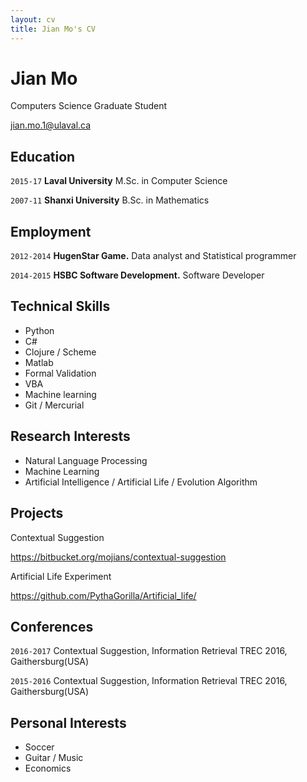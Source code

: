 ```yaml
---
layout: cv
title: Jian Mo's CV
---
```

# Jian Mo
Computers Science Graduate Student

<div id="webaddress">
<a href="mailto:jian.mo.1@ulaval.ca">jian.mo.1@ulaval.ca</a>
</div>


## Education

`2015-17`
__Laval University__ M.Sc. in Computer Science 

`2007-11`
__Shanxi University__ B.Sc. in Mathematics 

## Employment

`2012-2014` 
__HugenStar Game.__ Data analyst and Statistical programmer

`2014-2015` 
__HSBC Software Development.__ Software Developer 


## Technical Skills

* Python
* C#
* Clojure / Scheme
* Matlab
* Formal Validation
* VBA
* Machine learning
* Git / Mercurial

## Research Interests
* Natural Language Processing
* Machine Learning
* Artificial Intelligence / Artificial Life / Evolution Algorithm


## Projects
Contextual Suggestion
<div id="webaddress">
<a href="https://bitbucket.org/mojians/contextual-suggestion">https://bitbucket.org/mojians/contextual-suggestion</a>
</div>


Artificial Life Experiment
<div id="webaddress">
<a href="https://github.com/PythaGorilla/Artificial_life/">https://github.com/PythaGorilla/Artificial_life/</a>
</div>


## Conferences
`2016-2017`
Contextual Suggestion, Information Retrieval TREC 2016, Gaithersburg(USA)

`2015-2016`
Contextual Suggestion, Information Retrieval TREC 2016, Gaithersburg(USA)

## Personal Interests
* Soccer
* Guitar / Music 
* Economics

<!-- ### Footer

Last updated: Dec, 2016 -->

